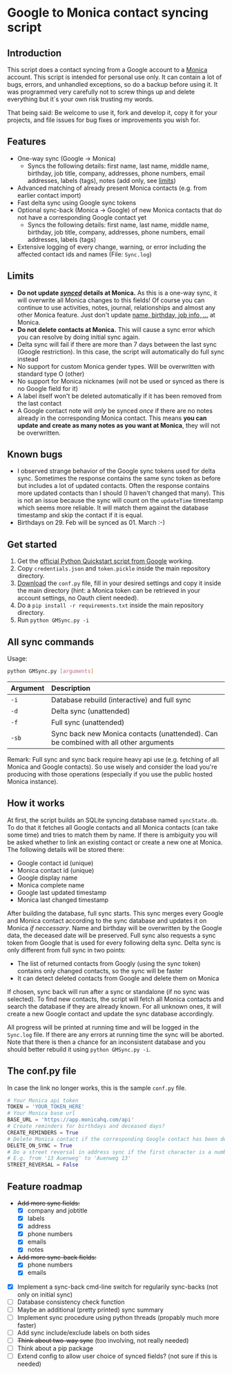 # Google to Monica contact syncing script

## Introduction

This script does a contact syncing from a Google account to a [Monica](https://github.com/monicahq/monica) account. This script is intended for personal use only. It can contain a lot of bugs, errors, and unhandled exceptions, so do a backup before using it. It was programmed very carefully not to screw things up and delete everything but it`s your own risk trusting my words.

That being said: Be welcome to use it, fork and develop it, copy it for your projects, and file issues for bug fixes or improvements you wish for.

## Features

- One-way sync (Google -> Monica)
  - Syncs the following details: first name, last name, middle name, birthday, job title, company, addresses, phone numbers, email addresses, labels (tags), notes (add only, see [limits](#limits))
- Advanced matching of already present Monica contacts (e.g. from earlier contact import)
- Fast delta sync using Google sync tokens
- Optional sync-back (Monica -> Google) of new Monica contacts that do not have a corresponding Google contact yet
  - Syncs the following details: first name, last name, middle name, birthday, job title, company, addresses, phone numbers, email addresses, labels (tags)
- Extensive logging of every change, warning, or error including the affected contact ids and names (File: `Sync.log`)

## Limits

- **Do not update [*synced*](#features) details at Monica.** As this is a one-way sync, it will overwrite all Monica changes to this fields! Of course you can continue to use activities, notes, journal, relationships and almost any other Monica feature. Just don't update [name, birthday, job info, ...](#features) at Monica.
- **Do not delete contacts at Monica.** This will cause a sync error which you can resolve by doing initial sync again.
- Delta sync will fail if there are more than 7 days between the last sync (Google restriction). In this case, the script will automatically do full sync instead
- No support for custom Monica gender types. Will be overwritten with standard type O (other)
- No support for Monica nicknames (will not be used or synced as there is no Google field for it)
- A label itself won't be deleted automatically if it has been removed from the last contact
- A Google contact note will *only* be synced *once* if there are no notes already in the corresponding Monica contact. This means **you can update and create as many notes as you want at Monica**, they will not be overwritten.

## Known bugs

- I observed strange behavior of the Google sync tokens used for delta sync. Sometimes the response contains the same sync token as before but includes a lot of updated contacts. Often the response contains more updated contacts than I should (I haven't changed that many). This is not an issue because the sync will count on the `updateTime` timestamp which seems more reliable. It will match them against the database timestamp and skip the contact if it is equal.
- Birthdays on 29. Feb will be synced as 01. March :-)

## Get started

1. Get the [official Python Quickstart script from Google](https://developers.google.com/people/quickstart/python) working.
2. Copy `credentials.json` and `token.pickle` inside the main repository directory.
3. [Download](https://github.com/antonplagemann/GoogleMonicaSync/blob/90c8d8749d0291e828e8c8b50a143efe636c73f3/conf.py) the `conf.py` file, fill in your desired settings and copy it inside the main directory (hint: a Monica token can be retrieved in your account settings, no Oauth client needed).
4. Do a `pip install -r requirements.txt` inside the main repository directory.
5. Run `python GMSync.py -i`

## All sync commands

Usage:

```bash
python GMSync.py [arguments]
```

| Argument | Description                                                                          |
| :------- | :----------------------------------------------------------------------------------- |
| `-i`     | Database rebuild (interactive) and full sync                                         |
| `-d`     | Delta sync (unattended)                                                              |
| `-f`     | Full sync (unattended)                                                               |
| `-sb`    | Sync back new Monica contacts (unattended). Can be combined with all other arguments |

Remark:
Full sync and sync back require heavy api use (e.g. fetching of all Monica and Google contacts). So use wisely and consider the load you're producing with those operations (especially if you use the public hosted Monica instance).

## How it works

At first, the script builds an SQLite syncing database named `syncState.db`. To do that it fetches
all Google contacts and all Monica contacts (can take some time) and tries to match them by name.
If there is ambiguity you will be asked whether to link an existing contact or create a new one at Monica. The following details will be stored there:

- Google contact id (unique)
- Monica contact id (unique)
- Google display name
- Monica complete name
- Google last updated timestamp
- Monica last changed timestamp

After building the database, full sync starts. This sync merges every Google and Monica contact according to the sync database and updates it on Monica *if neccessary*. Name and birthday will be overwritten by the Google data, the deceased date will be preserved. Full sync also requests a sync token from Google that is used for every following delta sync. Delta sync is only different from full sync in two points:

- The list of returned contacts from Googly (using the sync token) contains only changed contacts, so the sync will be faster
- It can detect deleted contacts from Google and delete them on Monica

If chosen, sync back will run after a sync or standalone (if no sync was selected). To find new contacts, the script will fetch all Monica contacts and search the database if they are already known. For all unknown ones, it will create a new Google contact and update the sync database accordingly.

All progress will be printed at running time and will be logged in the `Sync.log` file. If there are any errors at running time the sync will be aborted. Note that there is then a chance for an inconsistent database and you should better rebuild it using `python GMSync.py -i`.

## The conf.py file

In case the link no longer works, this is the sample `conf.py` file.

```python
# Your Monica api token
TOKEN = 'YOUR_TOKEN_HERE'
# Your Monica base url
BASE_URL = 'https://app.monicahq.com/api'
# Create reminders for birthdays and deceased days?
CREATE_REMINDERS = True
# Delete Monica contact if the corresponding Google contact has been deleted?
DELETE_ON_SYNC = True
# Do a street reversal in address sync if the first character is a number.
# E.g. from '13 Auenweg' to 'Auenweg 13'
STREET_REVERSAL = False
```

## Feature roadmap

- ~~Add more sync fields:~~
  - [x] company and jobtitle
  - [x] labels
  - [x] address
  - [x] phone numbers
  - [x] emails
  - [x] notes
- ~~Add more sync-back fields:~~
  - [x] phone numbers
  - [x] emails
- [x] Implement a sync-back cmd-line switch for regularily sync-backs (not only on initial sync)
- [ ] Database consistency check function
- [ ] Maybe an additional (pretty printed) sync summary
- [ ] Implement sync procedure using python threads (propably much more faster)
- [ ] Add sync include/exclude labels on both sides
- [ ] ~~Think about two-way sync~~ (too involving, not really needed)
- [ ] Think about a pip package
- [ ] Extend config to allow user choice of synced fields? (not sure if this is needed)
